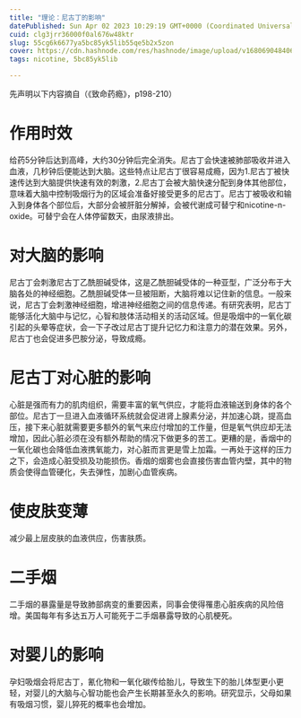 ```yaml
---
title: "理论：尼古丁的影响"
datePublished: Sun Apr 02 2023 10:29:19 GMT+0000 (Coordinated Universal Time)
cuid: clg3jrr36000f0al676w48ktr
slug: 55cg6k6677ya5bc85yk5lib55qe5b2x5zon
cover: https://cdn.hashnode.com/res/hashnode/image/upload/v1680690484066/a0a723b4-8847-4da4-8c78-4d45e5088627.jpeg
tags: nicotine, 5bc85yk5lib

---
```


先声明以下内容摘自（《致命药瘾》，p198-210）

# 作用时效

给药5分钟后达到高峰，大约30分钟后完全消失。尼古丁会快速被肺部吸收并进入血液，几秒钟后便能达到大脑。这些特点让尼古丁很容易成瘾，因为1.尼古丁被快速传达到大脑提供快速有效的刺激，2.尼古丁会被大脑快速分配到身体其他部位，意味着大脑中控制吸烟行为的区域会准备好接受更多的尼古丁。尼古丁被吸收和输入到身体各个部位后，大部分会被肝脏分解掉，会被代谢成可替宁和nicotine-n-oxide。可替宁会在人体停留数天，由尿液排出。

# 对大脑的影响

尼古丁会刺激尼古丁乙酰胆碱受体，这是乙酰胆碱受体的一种亚型，广泛分布于大脑各处的神经细胞。乙酰胆碱受体一旦被阻断，大脑将难以记住新的信息。一般来说，尼古丁会刺激神经细胞，增进神经细胞之间的信息传递。有研究表明，尼古丁能够活化大脑中与记忆，心智和肢体活动相关的活动区域。但是吸烟中的一氧化碳引起的头晕等症状，会一下子改过尼古丁提升记忆力和注意力的潜在效果。另外，尼古丁也会促进多巴胺分泌，导致成瘾。

# 尼古丁对心脏的影响

心脏是强而有力的肌肉组织，需要丰富的氧气供应，才能将血液输送到身体的各个部位。尼古丁一旦进入血液循环系统就会促进肾上腺素分泌，并加速心跳，提高血压，接下来心脏就需要更多额外的氧气来应付增加的工作量，但是氧气供应却无法增加，因此心脏必须在没有额外帮助的情况下做更多的苦工。更糟的是，香烟中的一氧化碳也会降低血液携氧能力，对心脏而言更是雪上加霜。一再处于这样的压力之下，会造成心脏受损及功能损伤。香烟的烟雾也会直接伤害血管内壁，其中的物质会使得血管硬化，失去弹性，加剧心血管疾病。

# 使皮肤变薄

减少最上层皮肤的血液供应，伤害肤质。

# 二手烟

二手烟的暴露量是导致肺部病变的重要因素，同事会使得罹患心脏疾病的风险倍增。美国每年有多达五万人可能死于二手烟暴露导致的心肌梗死。

# 对婴儿的影响

孕妇吸烟会将尼古丁，氰化物和一氧化碳传给胎儿，导致生下的胎儿体型更小更轻，对婴儿的大脑与心智功能也会产生长期甚至永久的影响。研究显示，父母如果有吸烟习惯，婴儿猝死的概率也会增加。